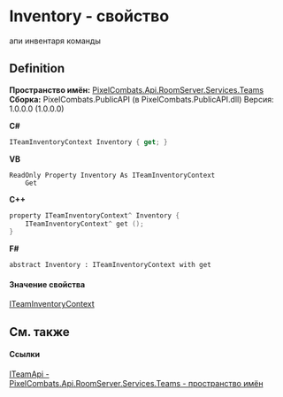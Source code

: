 # Inventory - свойство


апи инвентаря команды



## Definition
**Пространство имён:** <a href="7587643b-f6ff-4512-becd-cc6af1ddbef0">PixelCombats.Api.RoomServer.Services.Teams</a>  
**Сборка:** PixelCombats.PublicAPI (в PixelCombats.PublicAPI.dll) Версия: 1.0.0.0 (1.0.0.0)

**C#**
``` C#
ITeamInventoryContext Inventory { get; }
```
**VB**
``` VB
ReadOnly Property Inventory As ITeamInventoryContext
	Get
```
**C++**
``` C++
property ITeamInventoryContext^ Inventory {
	ITeamInventoryContext^ get ();
}
```
**F#**
``` F#
abstract Inventory : ITeamInventoryContext with get
```



#### Значение свойства
<a href="84a35f49-6a6f-e041-ed24-9344eb29fec4">ITeamInventoryContext</a>

## См. также


#### Ссылки
<a href="a3487b23-3eb6-2d7d-d40d-3390ab0d53dc">ITeamApi - </a>  
<a href="7587643b-f6ff-4512-becd-cc6af1ddbef0">PixelCombats.Api.RoomServer.Services.Teams - пространство имён</a>  
